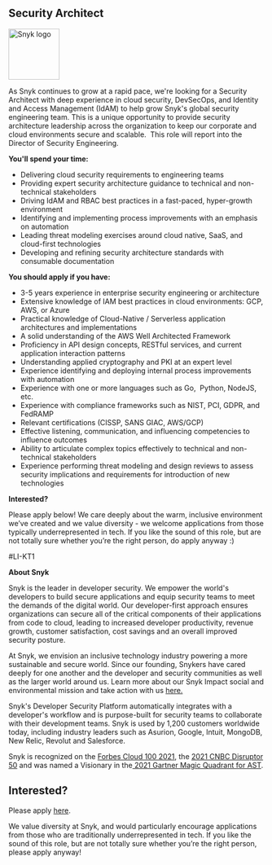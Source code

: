 Security Architect 
---

<img src="https://res.cloudinary.com/snyk/image/upload/v1537345894/press-kit/brand/logo-black.png" width="100" alt="Snyk logo" />

<p><span style="font-weight: 400;">As Snyk continues to grow at a rapid pace, we're looking for a Security Architect with deep experience in cloud security, DevSecOps, and Identity and Access Management (IdAM) to help grow Snyk's global security engineering team. This is a unique opportunity to provide security architecture leadership across the organization to keep our corporate and cloud environments secure and scalable.&nbsp; This role will report into the Director of Security Engineering.</span></p>
<p><strong>You'll spend your time:</strong></p>
<ul>
<li><span style="font-weight: 400;">Delivering cloud security requirements to engineering teams</span></li>
<li><span style="font-weight: 400;">Providing expert security architecture guidance to technical and non-technical stakeholders</span></li>
<li><span style="font-weight: 400;">Driving IdAM and RBAC best practices in a fast-paced, hyper-growth environment</span></li>
<li><span style="font-weight: 400;">Identifying and implementing process improvements with an emphasis on automation&nbsp;</span></li>
<li><span style="font-weight: 400;">Leading threat modeling exercises around cloud native, SaaS, and cloud-first technologies</span></li>
<li><span style="font-weight: 400;">Developing and refining security architecture standards with consumable documentation</span></li>
</ul>
<p><strong>You should apply if you have:</strong></p>
<ul>
<li><span style="font-weight: 400;">3-5 years experience in enterprise security engineering or architecture</span></li>
<li><span style="font-weight: 400;">Extensive knowledge of IAM best practices in cloud environments: GCP, AWS, or Azure</span></li>
<li><span style="font-weight: 400;">Practical knowledge of Cloud-Native / Serverless application architectures and implementations</span></li>
<li><span style="font-weight: 400;">A solid understanding of the AWS Well Architected Framework</span></li>
<li><span style="font-weight: 400;">Proficiency in API design concepts, RESTful services, and current application interaction patterns</span></li>
<li><span style="font-weight: 400;">Understanding applied cryptography and PKI at an expert level</span></li>
<li><span style="font-weight: 400;">Experience identifying and deploying internal process improvements with automation</span></li>
<li><span style="font-weight: 400;">Experience with one or more languages such as Go,&nbsp; Python, NodeJS, etc.</span></li>
<li><span style="font-weight: 400;">Experience with compliance frameworks such as NIST, PCI, GDPR, and FedRAMP</span></li>
<li><span style="font-weight: 400;">Relevant certifications (CISSP, SANS GIAC, AWS/GCP)</span></li>
<li><span style="font-weight: 400;">Effective listening, communication, and influencing competencies to influence outcomes</span></li>
<li><span style="font-weight: 400;">Ability to articulate complex topics effectively to technical and non-technical stakeholders</span></li>
<li><span style="font-weight: 400;">Experience performing threat modeling and design reviews to assess security implications and requirements for introduction of new technologies</span></li>
</ul>
<p><strong>Interested?</strong></p>
<p><span style="font-weight: 400;">Please apply below! We care deeply about the warm, inclusive environment we’ve created and we value diversity - we welcome applications from those typically underrepresented in tech. If you like the sound of this role, but are not totally sure whether you’re the right person, do apply anyway :)</span></p>
<p><span style="font-weight: 400;">#LI-KT1</span></p><div class="content-conclusion"><p><strong>About Snyk</strong></p>
<p><span style="font-weight: 400;">Snyk is the leader in developer security. We empower the world's developers to build secure applications and equip security teams to meet the demands of the digital world. Our developer-first approach ensures organizations can secure all of the critical components of their applications from code to cloud, leading to increased developer productivity, revenue growth, customer satisfaction, cost savings and an overall improved security posture.&nbsp;</span></p>
<p><span style="font-weight: 400;">At Snyk, we envision an inclusive technology industry powering a more sustainable and secure world.</span> <span style="font-weight: 400;">Since our founding, Snykers have cared deeply for one another and the developer and security communities as well as the larger world around us. Learn more about our Snyk Impact social and environmental mission and take action with us </span><a href="https://snyk.io/about/snyk-impact/"><span style="font-weight: 400;">here.</span></a></p>
<p><span style="font-weight: 400;">Snyk's Developer Security Platform automatically integrates with a developer's workflow and is purpose-built for security teams to collaborate with their development teams. Snyk is used by 1,200 customers worldwide today, including industry leaders such as Asurion, Google, Intuit, MongoDB, New Relic, Revolut and Salesforce.</span></p>
<p><span style="font-weight: 400;">Snyk is recognized on the </span><a href="https://www.forbes.com/cloud100/#6f24b5ba5f94"><span style="font-weight: 400;">Forbes Cloud 100 2021</span></a><span style="font-weight: 400;">, the </span><a href="https://www.cnbc.com/2021/05/25/these-are-the-2021-cnbc-disruptor-50-companies.html"><span style="font-weight: 400;">2021 CNBC Disruptor 50</span></a><span style="font-weight: 400;"> and was named a Visionary in the</span><a href="https://snyk.io/blog/snyk-visionary-2021-gartner-magic-quadrant-for-ast/"><span style="font-weight: 400;"> 2021 Gartner Magic Quadrant for AST</span></a><span style="font-weight: 400;">.</span></p></div>

Interested?
---

Please apply [here](https://boards.greenhouse.io/snyk/jobs/5598494002#app).

We value diversity at Snyk, and would particularly encourage applications from those who are traditionally underrepresented in tech.
If you like the sound of this role, but are not totally sure whether you’re the right person, please apply anyway!
